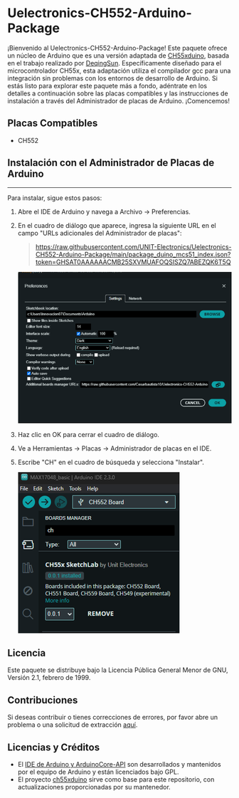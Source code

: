 # Uelectronics-CH552-Arduino-Package

¡Bienvenido al Uelectronics-CH552-Arduino-Package! Este paquete ofrece un núcleo de Arduino que es una versión adaptada de [CH55xduino](https://github.com/DeqingSun/ch55xduino/tree/ch55xduino), basada en el trabajo realizado por [DeqingSun](https://github.com/DeqingSun). Específicamente diseñado para el microcontrolador CH55x, esta adaptación utiliza el compilador gcc para una integración sin problemas con los entornos de desarrollo de Arduino. Si estás listo para explorar este paquete más a fondo, adéntrate en los detalles a continuación sobre las placas compatibles y las instrucciones de instalación a través del Administrador de placas de Arduino. ¡Comencemos!

## Placas Compatibles
- CH552

## Instalación con el Administrador de Placas de Arduino
---
Para instalar, sigue estos pasos:

1. Abre el IDE de Arduino y navega a Archivo -> Preferencias.
2. En el cuadro de diálogo que aparece, ingresa la siguiente URL en el campo "URLs adicionales del Administrador de placas":


   > https://raw.githubusercontent.com/UNIT-Electronics/Uelectronics-CH552-Arduino-Package/main/package_duino_mcs51_index.json?token=GHSAT0AAAAAACMB25SXVMUAFOQSISZQ7ABEZQK6T5Q

   ![Añadir URL](./images/board_json.png)

3. Haz clic en OK para cerrar el cuadro de diálogo.
4. Ve a Herramientas -> Placas -> Administrador de placas en el IDE.
5. Escribe "CH" en el cuadro de búsqueda y selecciona "Instalar".
   
   ![Administrador de Placas](./images/manager.png)

## Licencia
Este paquete se distribuye bajo la Licencia Pública General Menor de GNU, Versión 2.1, febrero de 1999.

## Contribuciones
Si deseas contribuir o tienes correcciones de errores, por favor abre un problema o una solicitud de extracción [aquí]().

## Licencias y Créditos
* El [IDE de Arduino y ArduinoCore-API](https://arduino.cc) son desarrollados y mantenidos por el equipo de Arduino y están licenciados bajo GPL.
* El proyecto [ch55xduino](https://github.com/DeqingSun/ch55xduino/tree/ch55xduino) sirve como base para este repositorio, con actualizaciones proporcionadas por su mantenedor.
